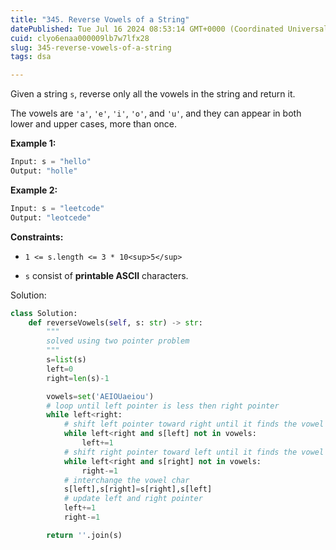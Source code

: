 ```yaml
---
title: "345. Reverse Vowels of a String"
datePublished: Tue Jul 16 2024 08:53:14 GMT+0000 (Coordinated Universal Time)
cuid: clyo6enaa000009lb7w7lfx28
slug: 345-reverse-vowels-of-a-string
tags: dsa

---
```


Given a string `s`, reverse only all the vowels in the string and return it.

The vowels are `'a'`, `'e'`, `'i'`, `'o'`, and `'u'`, and they can appear in both lower and upper cases, more than once.

**Example 1:**

```python
Input: s = "hello"
Output: "holle"
```

**Example 2:**

```python
Input: s = "leetcode"
Output: "leotcede"
```

**Constraints:**

* `1 <= s.length <= 3 * 10<sup>5</sup>`
    
* `s` consist of **printable ASCII** characters.
    

Solution:

```python
class Solution:
    def reverseVowels(self, s: str) -> str:
        """
        solved using two pointer problem
        """
        s=list(s)
        left=0
        right=len(s)-1

        vowels=set('AEIOUaeiou')
        # loop until left pointer is less then right pointer
        while left<right:
            # shift left pointer toward right until it finds the vowel
            while left<right and s[left] not in vowels:
                left+=1
            # shift right pointer toward left until it finds the vowel
            while left<right and s[right] not in vowels:
                right-=1
            # interchange the vowel char
            s[left],s[right]=s[right],s[left]
            # update left and right pointer
            left+=1
            right-=1

        return ''.join(s)
```